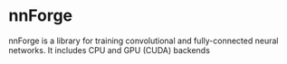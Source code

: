 nnForge
=======

nnForge is a library for training convolutional and fully-connected neural networks. It includes CPU and GPU (CUDA) backends
